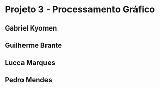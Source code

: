 # Projeto 3 - Processamento Gráfico
## Gabriel Kyomen  
## Guilherme Brante  
## Lucca Marques  
## Pedro Mendes  